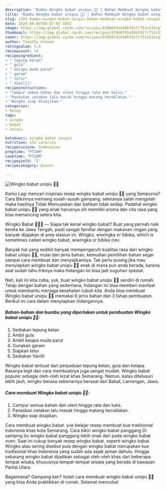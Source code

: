 ```yaml
---
description: "Bumbu Wingko babat uniqiu 🍞🍘 | Bahan Membuat Wingko babat uniqiu 🍞🍘 Yang Enak Dan Mudah"
title: "Bumbu Wingko babat uniqiu 🍞🍘 | Bahan Membuat Wingko babat uniqiu 🍞🍘 Yang Enak Dan Mudah"
slug: 1101-bumbu-wingko-babat-uniqiu-bahan-membuat-wingko-babat-uniqiu-yang-enak-dan-mudah
date: 2020-08-04T06:47:07.585Z
image: https://img-global.cpcdn.com/recipes/6f8b0f41e50bfd17/751x532cq70/wingko-babat-uniqiu-🍞🍘-foto-resep-utama.jpg
thumbnail: https://img-global.cpcdn.com/recipes/6f8b0f41e50bfd17/751x532cq70/wingko-babat-uniqiu-🍞🍘-foto-resep-utama.jpg
cover: https://img-global.cpcdn.com/recipes/6f8b0f41e50bfd17/751x532cq70/wingko-babat-uniqiu-🍞🍘-foto-resep-utama.jpg
author: Timothy Greene
ratingvalue: 3.4
reviewcount: 14
recipeingredient:
- " tepung ketan"
- " gula"
- " kelapa muda parut"
- " garam"
- " telur"
- " Vanilli"
recipeinstructions:
- "Campur semua bahan dan uleni hingga rata dan kalis."
- "Panaskan cetakan lalu masak hingga matang kecoklatan."
- "Wingko siap disajikan."
categories:
- Resep
tags:
- wingko
- babat
- uniqiu

katakunci: wingko babat uniqiu 
nutrition: 153 calories
recipecuisine: Indonesian
preptime: "PT38M"
cooktime: "PT30M"
recipeyield: "2"
recipecategory: Dinner

---
```



![Wingko babat uniqiu 🍞🍘](https://img-global.cpcdn.com/recipes/6f8b0f41e50bfd17/751x532cq70/wingko-babat-uniqiu-🍞🍘-foto-resep-utama.jpg)

Kamu Lagi mencari inspirasi resep wingko babat uniqiu 🍞🍘 yang Sempurna? Cara Bikinnya memang susah-susah gampang. sekiranya salah mengolah maka hasilnya Tidak Memuaskan dan bahkan tidak sedap. Padahal wingko babat uniqiu 🍞🍘 yang enak harusnya sih memiliki aroma dan cita rasa yang bisa memancing selera kita.

Wingko Babat 🥥🥞🍘 — Siapa tak kenal wingko babat? Buat yang pernah naik kereta ke Jawa Tengah, pasti sangat familiar dengan makanan ringan yang banyak dijajakan di area stasiun ini. Wingko, wiwingka or bibika, which is sometimes called wingko babat, wiwingka or bibika (rev.

Banyak hal yang sedikit banyak mempengaruhi kualitas rasa dari wingko babat uniqiu 🍞🍘, mulai dari jenis bahan, kemudian pemilihan bahan segar sampai cara membuat dan menyajikannya. Tak perlu pusing jika mau menyiapkan wingko babat uniqiu 🍞🍘 enak di mana pun anda berada, karena asal sudah tahu triknya maka hidangan ini bisa jadi suguhan spesial.


Nah, kali ini kita coba, yuk, buat wingko babat uniqiu 🍞🍘 sendiri di rumah. Tetap dengan bahan yang sederhana, hidangan ini bisa memberi manfaat untuk membantu menjaga kesehatan tubuh kita. Anda bisa membuat Wingko babat uniqiu 🍞🍘 memakai 6 jenis bahan dan 3 tahap pembuatan. Berikut ini cara dalam menyiapkan hidangannya.

<!--inarticleads1-->

##### Bahan-bahan dan bumbu yang diperlukan untuk pembuatan Wingko babat uniqiu 🍞🍘:

1. Sediakan  tepung ketan
1. Ambil  gula
1. Ambil  kelapa muda parut
1. Gunakan  garam
1. Siapkan  telur
1. Sediakan  Vanilli


Wingko babat terbuat dari perpaduan tepung ketan, gula dan kelapa. Rasanya legit dan cara membuatnya juga sangat mudah. Wingko babat populer sebagai oleh-oleh lezat khas Semarang. Namun, kalau ditelusuri lebih jauh, wingko berasa sebenarnya berasal dari Babat, Lamongan, Jawa. 

<!--inarticleads2-->

##### Cara membuat Wingko babat uniqiu 🍞🍘:

1. Campur semua bahan dan uleni hingga rata dan kalis.
1. Panaskan cetakan lalu masak hingga matang kecoklatan.
1. Wingko siap disajikan.


Cara membuat wingko babat. yuk belajar resep membuat kue tradisional indonesia khas kota Semarang. Cara bikin wingko babat panggang Di samping itu wingko babat panggang lebih enak dari pada wingko babat oven. Saat ini cukup banyak resep wingko babat, seperti wingko babat. Wingko atau sering disebut pula dengan wingko babat merupakan kue tradisional khas Indonesia yang sudah ada sejak jaman dahulu. Hingga sekarang wingko babat dijadikan sebagai oleh-oleh khas dari beberapa tempat wisata, khususnya tempat-tempat wisata yang berada di kawasan Pantai Utara. 

Bagaimana? Gampang kan? Itulah cara membuat wingko babat uniqiu 🍞🍘 yang bisa Anda praktikkan di rumah. Selamat mencoba!
